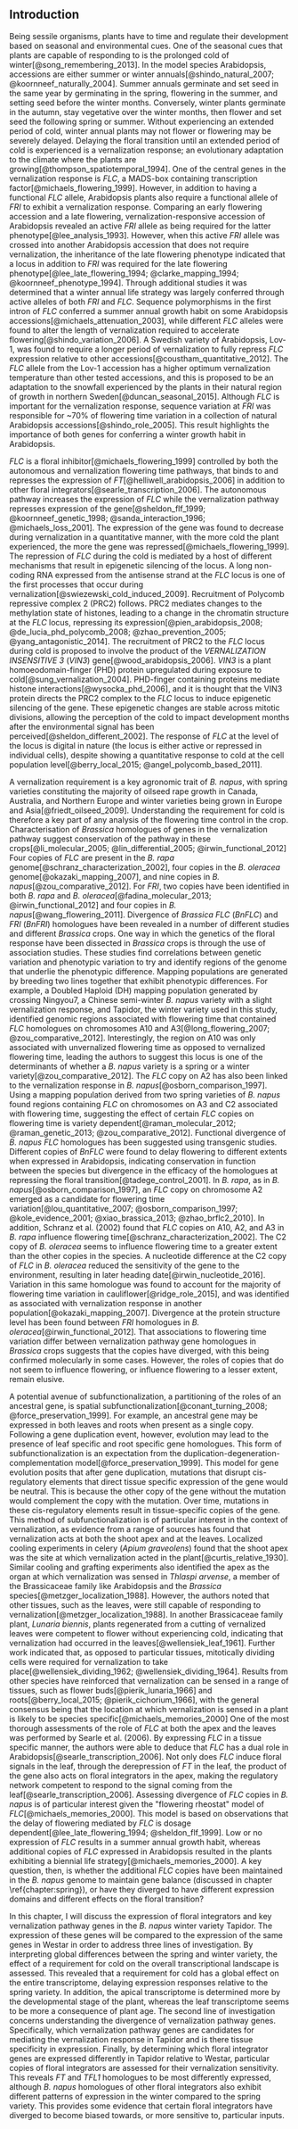 ## Introduction

Being sessile organisms, plants have to time and regulate their development based on seasonal and environmental cues.
One of the seasonal cues that plants are capable of responding to is the prolonged cold of winter[@song_remembering_2013].
In the model species Arabidopsis, accessions are either summer or winter annuals[@shindo_natural_2007; @koornneef_naturally_2004].
Summer annuals germinate and set seed in the same year by germinating in the spring, flowering in the summer, and setting seed before the winter months.
Conversely, winter plants germinate in the autumn, stay vegetative over the winter months, then flower and set seed the following spring or summer.
Without experiencing an extended period of cold, winter annual plants may not flower or flowering may be severely delayed.
Delaying the floral transition until an extended period of cold is experienced is a vernalization response; an evolutionary adaptation to the climate where the plants are growing[@thompson_spatiotemporal_1994].
One of the central genes in the vernalization response is *FLC*, a MADS-box containing transcription factor[@michaels_flowering_1999].
However, in addition to having a functional *FLC* allele, Arabidopsis plants also require a functional allele of *FRI* to exhibit a vernalization response.
Comparing an early flowering accession and a late flowering, vernalization-responsive accession of Arabidopsis revealed an active *FRI* allele as being required for the latter phenotype[@lee_analysis_1993].
However, when this active *FRI* allele was crossed into another Arabidopsis accession that does not require vernalization, the inheritance of the late flowering phenotype indicated that a locus in addition to *FRI* was required for the late flowering phenotype[@lee_late_flowering_1994; @clarke_mapping_1994; @koornneef_phenotype_1994].
Through additional studies it was determined that a winter annual life strategy was largely conferred through active alleles of both *FRI* and *FLC*.
Sequence polymorphisms in the first intron of *FLC* conferred a summer annual growth habit on some Arabidopsis accessions[@michaels_attenuation_2003], while different *FLC* alleles were found to alter the length of vernalization required to accelerate flowering[@shindo_variation_2006].
A Swedish variety of Arabidopsis, Lov-1, was found to require a longer period of vernalization to fully repress *FLC* expression relative to other accessions[@coustham_quantitative_2012].
The *FLC* allele from the Lov-1 accession has a higher optimum vernalization temperature than other tested accessions, and this is proposed to be an adaptation to the snowfall experienced by the plants in their natural region of growth in northern Sweden[@duncan_seasonal_2015].
Although *FLC* is important for the vernalization response, sequence variation at *FRI* was responsible for ~70% of flowering time variation in a collection of natural Arabidopsis accessions[@shindo_role_2005].
This result highlights the importance of both genes for conferring a winter growth habit in Arabidopsis.

*FLC* is a floral inhibitor[@michaels_flowering_1999] controlled by both the autonomous and vernalization flowering time pathways, that binds to and represses the expression of *FT*[@helliwell_arabidopsis_2006] in addition to other floral integrators[@searle_transcription_2006].
The autonomous pathway increases the expression of *FLC* while the vernalization pathway represses expression of the gene[@sheldon_flf_1999; @koornneef_genetic_1998; @sanda_interaction_1996; @michaels_loss_2001].
The expression of the gene was found to decrease during vernalization in a quantitative manner, with the more cold the plant experienced, the more the gene was repressed[@michaels_flowering_1999].
The repression of *FLC* during the cold is mediated by a host of different mechanisms that result in epigenetic silencing of the locus.
A long non-coding RNA expressed from the antisense strand at the *FLC* locus is one of the first processes that occur during vernalization[@swiezewski_cold_induced_2009].
Recruitment of Polycomb repressive complex 2 (PRC2) follows.
PRC2 mediates changes to the methylation state of histones, leading to a change in the chromatin structure at the *FLC* locus, repressing its expression[@pien_arabidopsis_2008; @de_lucia_phd_polycomb_2008; @zhao_prevention_2005; @yang_antagonistic_2014].
The recruitment of PRC2 to the *FLC* locus during cold is proposed to involve the product of the *VERNALIZATION INSENSITIVE 3* (*VIN3*) gene[@wood_arabidopsis_2006].
*VIN3* is a plant homoeodomain-finger (PHD) protein upregulated during exposure to cold[@sung_vernalization_2004].
PHD-finger containing proteins mediate histone interactions[@wysocka_phd_2006], and it is thought that the VIN3 protein directs the PRC2 complex to the *FLC* locus to induce epigenetic silencing of the gene.
These epigenetic changes are stable across mitotic divisions, allowing the perception of the cold to impact development months after the environmental signal has been perceived[@sheldon_different_2002].
The response of *FLC* at the level of the locus is digital in nature (the locus is either active or repressed in individual cells), despite showing a quantitative response to cold at the cell population level[@berry_local_2015; @angel_polycomb_based_2011].

A vernalization requirement is a key agronomic trait of *B. napus*, with spring varieties constituting the majority of oilseed rape growth in Canada, Australia, and Northern Europe and winter varieties being grown in Europe and Asia[@friedt_oilseed_2009].
Understanding the requirement for cold is therefore a key part of any analysis of the flowering time control in the crop.
Characterisation of *Brassica* homologues of genes in the vernalization pathway suggest conservation of the pathway in these crops[@li_molecular_2005; @lin_differential_2005; @irwin_functional_2012]
Four copies of *FLC* are present in the *B. rapa* genome[@schranz_characterization_2002], four copies in the *B. oleracea* genome[@okazaki_mapping_2007], and nine copies in *B. napus*[@zou_comparative_2012].
For *FRI*, two copies have been identified in both *B. rapa* and *B. oleracea*[@fadina_molecular_2013; @irwin_functional_2012] and four copies in *B. napus*[@wang_flowering_2011].
Divergence of *Brassica* *FLC* (*BnFLC*) and *FRI* (*BnFRI*) homologues have been revealed in a number of different studies and different *Brassica* crops.
One way in which the genetics of the floral response have been dissected in *Brassica* crops is through the use of association studies.
These studies find correlations between genetic variation and phenotypic variation to try and identify regions of the genome that underlie the phenotypic difference.
Mapping populations are generated by breeding two lines together that exhibit phenotypic differences.
For example, a Doubled Haploid (DH) mapping population generated by crossing Ningyou7, a Chinese semi-winter *B. napus* variety with a slight vernalization response, and Tapidor, the winter variety used in this study, identified genomic regions associated with flowering time that contained *FLC* homologues on chromosomes A10 and A3[@long_flowering_2007; @zou_comparative_2012].
Interestingly, the region on A10 was only associated with unvernalized flowering time as opposed to vernalized flowering time, leading the authors to suggest this locus is one of the determinants of whether a *B. napus* variety is a spring or a winter variety[@zou_comparative_2012].
The *FLC* copy on A2 has also been linked to the vernalization response in *B. napus*[@osborn_comparison_1997].
Using a mapping population derived from two spring varieties of *B. napus* found regions containing *FLC* on chromosomes on A3 and C2 associated with flowering time, suggesting the effect of certain *FLC* copies on flowering time is variety dependent[@raman_molecular_2012; @raman_genetic_2013; @zou_comparative_2012].
Functional divergence of *B. napus* *FLC* homologues has been suggested using transgenic studies.
Different copies of *BnFLC* were found to delay flowering to different extents when expressed in Arabidopsis, indicating conservation in function between the species but divergence in the efficacy of the homologues at repressing the floral transition[@tadege_control_2001].
In *B. rapa*, as in *B. napus*[@osborn_comparison_1997], an *FLC* copy on chromosome A2 emerged as a candidate for flowering time variation[@lou_quantitative_2007; @osborn_comparison_1997; @kole_evidence_2001; @xiao_brassica_2013; @zhao_brflc2_2010].
In addition, Schranz et al. (2002) found that *FLC* copies on A10, A2, and A3 in *B. rapa* influence flowering time[@schranz_characterization_2002].
The C2 copy of *B. oleracea* seems to influence flowering time to a greater extent than the other copies in the species.
A nucleotide difference at the C2 copy of *FLC* in *B. oleracea* reduced the sensitivity of the gene to the environment, resulting in later heading date[@irwin_nucleotide_2016].
Variation in this same homologue was found to account for the majority of flowering time variation in cauliflower[@ridge_role_2015], and was identified as associated with vernalization response in another population[@okazaki_mapping_2007].
Divergence at the protein structure level has been found between *FRI* homologues in *B. oleracea*[@irwin_functional_2012].
That associations to flowering time variation differ between vernalization pathway gene homologues in *Brassica* crops suggests that the copies have diverged, with this being confirmed molecularly in some cases.
However, the roles of copies that do not seem to influence flowering, or influence flowering to a lesser extent, remain elusive.

A potential avenue of subfunctionalization, a partitioning of the roles of an ancestral gene, is spatial subfunctionalization[@conant_turning_2008; @force_preservation_1999].
For example, an ancestral gene may be expressed in both leaves and roots when present as a single copy.
Following a gene duplication event, however, evolution may lead to the presence of leaf specific and root specific gene homologues.
This form of subfunctionalization is an expectation from the duplication-degeneration-complementation model[@force_preservation_1999].
This model for gene evolution posits that after gene duplication, mutations that disrupt cis-regulatory elements that direct tissue specific expression of the gene would be neutral.
This is because the other copy of the gene without the mutation would complement the copy with the mutation.
Over time, mutations in these cis-regulatory elements result in tissue-specific copies of the gene.
This method of subfunctionalization is of particular interest in the context of vernalization, as evidence from a range of sources has found that vernalization acts at both the shoot apex and at the leaves.
Localized cooling experiments in celery (*Apium graveolens*) found that the shoot apex was the site at which vernalization acted in the plant[@curtis_relative_1930].
Similar cooling and grafting experiments also identified the apex as the organ at which vernalization was sensed in *Thlaspi arvense*, a member of the Brassicaceae family like Arabidopsis and the *Brassica* species[@metzger_localization_1988].
However, the authors noted that other tissues, such as the leaves, were still capable of responding to vernalization[@metzger_localization_1988].
In another Brassicaceae family plant, *Lunaria biennis*, plants regenerated from a cutting of vernalized leaves were competent to flower without experiencing cold, indicating that vernalization had occurred in the leaves[@wellensiek_leaf_1961].
Further work indicated that, as opposed to particular tissues, mitotically dividing cells were required for vernalization to take place[@wellensiek_dividing_1962; @wellensiek_dividing_1964].
Results from other species have reinforced that vernalization can be sensed in a range of tissues, such as flower buds[@pierik_lunaria_1966] and roots[@berry_local_2015; @pierik_cichorium_1966], with the general consensus being that the location at which vernalization is sensed in a plant is likely to be species specific[@michaels_memories_2000]
One of the most thorough assessments of the role of *FLC* at both the apex and the leaves was performed by Searle et al. (2006).
By expressing *FLC* in a tissue specific manner, the authors were able to deduce that *FLC* has a dual role in Arabidopsis[@searle_transcription_2006].
Not only does *FLC* induce floral signals in the leaf, through the derepression of *FT* in the leaf,  the product of the gene also acts on floral integrators in the apex, making the regulatory network competent to respond to the signal coming from the leaf[@searle_transcription_2006].
Assessing divergence of *FLC* copies in *B. napus* is of particular interest given the "flowering rheostat" model of *FLC*[@michaels_memories_2000].
This model is based on observations that the delay of flowering mediated by *FLC* is dosage dependent[@lee_late_flowering_1994; @sheldon_flf_1999].
Low or no expression of *FLC* results in a summer annual growth habit, whereas additional copies of *FLC* expressed in Arabidopsis resulted in the plants exhibiting a biennial life strategy[@michaels_memories_2000].
A key question, then, is whether the additional *FLC* copies have been maintained in the *B. napus* genome to maintain gene balance (discussed in chapter \ref{chapter:spring}), or have they diverged to have different expression domains and different effects on the floral transition?

In this chapter, I will discuss the expression of floral integrators and key vernalization pathway genes in the *B. napus* winter variety Tapidor.
The expression of these genes will be compared to the expression of the same genes in Westar in order to address three lines of investigation.
By interpreting global differences between the spring and winter variety, the effect of a requirement for cold on the overall transcriptional landscape is assessed.
This revealed that a requirement for cold has a global effect on the entire transcriptome, delaying expression responses relative to the spring variety.
In addition, the apical transcriptome is determined more by the developmental stage of the plant, whereas the leaf transcriptome seems to be more a consequence of plant age.
The second line of investigation concerns understanding the divergence of vernalization pathway genes.
Specifically, which vernalization pathway genes are candidates for mediating the vernalization response in Tapidor and is there tissue specificity in expression.
Finally, by determining which floral integrator genes are expressed differently in Tapidor relative to Westar, particular copies of floral integrators are assessed for their vernalization sensitivity.
This reveals *FT* and *TFL1* homologues to be most differently expressed, although *B. napus* homologues of other floral integrators also exhibit different patterns of expression in the winter compared to the spring variety.
This provides some evidence that certain floral integrators have diverged to become biased towards, or more sensitive to, particular inputs.
